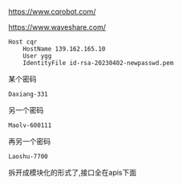 https://www.cqrobot.com/

https://www.waveshare.com/


```
Host cqr
    HostName 139.162.165.10
    User ygg
    IdentityFile id-rsa-20230402-newpasswd.pem
```

某个密码
```
Daxiang-331
```

  
另一个密码
```
Maolv-600111
```



再另一个密码
```
Laoshu-7700
```

拆开成模块化的形式了,接口全在apis下面